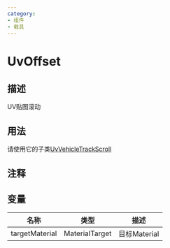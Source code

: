 ```yaml
---
category: 
- 组件
- 载具
---
```

# UvOffset
## 描述

UV贴图滚动

## 用法

请使用它的子类[UvVehicleTrackScroll](./UvVehicleTrackScroll.md)

## 注释

## 变量
| 名称 | 类型 | 描述 |
| ----------- | ----------- | ----------- |
| targetMaterial | MaterialTarget | 目标Material |  
